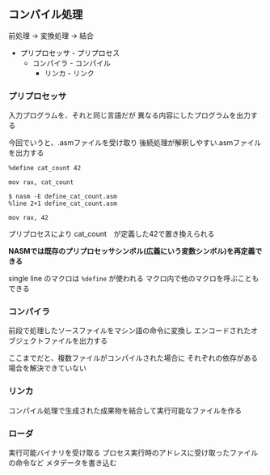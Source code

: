 ## コンパイル処理

前処理 -> 変換処理 -> 結合

- プリプロセッサ - プリプロセス
    - コンパイラ - コンパイル
        - リンカ - リンク

### プリプロセッサ

入力プログラムを、それと同じ言語だが
異なる内容にしたプログラムを出力する

今回でいうと、.asmファイルを受け取り
後続処理が解釈しやすい.asmファイルを出力する

```
%define cat_count 42

mov rax, cat_count
```

```
$ nasm -E define_cat_count.asm
%line 2+1 define_cat_count.asm

mov rax, 42
```

プリプロセスにより
cat_count　が定義した42で置き換えられる

**NASMでは既存のプリプロセッサシンボル(広義にいう変数シンボル)を再定義できる**

single line のマクロは `%define` が使われる
マクロ内で他のマクロを呼ぶこともできる

### コンパイラ

前段で処理したソースファイルをマシン語の命令に変換し
エンコードされたオブジェクトファイルを出力する

ここまでだと、複数ファイルがコンパイルされた場合に
それぞれの依存がある場合を解決できていない

### リンカ

コンパイル処理で生成された成果物を結合して実行可能なファイルを作る

### ローダ

実行可能バイナリを受け取る
プロセス実行時のアドレスに受け取ったファイルの命令など
メタデータを書き込む


